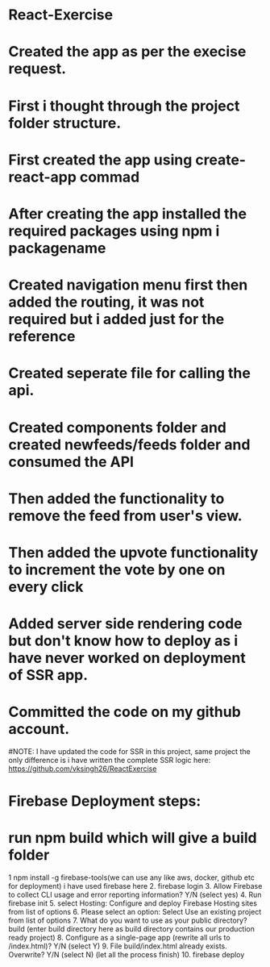 # React-Exercise
# Created the app as per the execise request.
# First i thought through the project folder structure.
# First created the app using create-react-app commad
# After creating the app installed the required packages using npm i packagename
# Created navigation menu first then added the routing, it was not required but i added just for the reference
# Created seperate file for calling the api.
# Created components folder and created newfeeds/feeds folder and consumed the API
# Then added the functionality to remove the feed from user's view.
# Then added the upvote functionality to increment the vote by one on every click
# Added server side rendering code but don't know how to deploy as i have never worked on deployment of SSR app.
# Committed the code on my github account. 
#NOTE: I have updated the code for SSR in this project, same project the only difference is i have written the complete SSR logic here: https://github.com/vksingh26/ReactExercise
# Firebase Deployment steps:
# run npm build which will give a build folder 
1 npm install -g firebase-tools(we can use any like aws, docker, github etc for deployment) i have used firebase here
2. firebase login
3. Allow Firebase to collect CLI usage and error reporting information? Y/N (select yes)
4. Run firebase init
5. select Hosting: Configure and deploy Firebase Hosting sites from list of options
6. Please select an option: Select Use an existing project from list of options
7. What do you want to use as your public directory? build (enter build directory here as build directory contains our production ready project)
8. Configure as a single-page app (rewrite all urls to /index.html)? Y/N (select Y)
9. File build/index.html already exists. Overwrite? Y/N (select N) (let all the process finish)
10. firebase deploy
